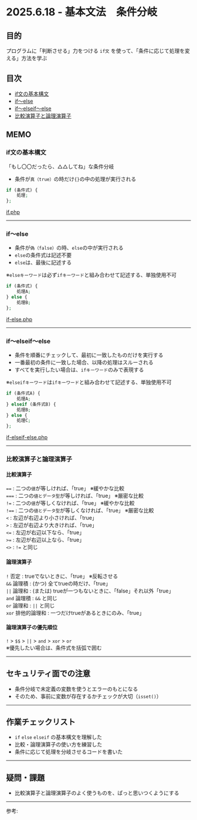 # 2025.6.18 - 基本文法　条件分岐

## 目的

プログラムに「判断させる」力をつける `if文` を使って、「条件に応じて処理を変える」方法を学ぶ  

## 目次

- [if文の基本構文](#1)
- [if～else](#2)
- [if～elseif～else](#3)
- [比較演算子と論理演算子](#4)

## MEMO

<a id="1"></a>

### if文の基本構文

「もし〇〇だったら、△△してね」な条件分岐

- 条件が`真（true）`の時だけ`{}`の中の処理が実行される    

```php
if (条件式) {
    処理;
};
```

[if.php](if.php)

---
<a id="2"></a>

### if～else

- 条件が`偽（false）`の時、`else`の中が実行される    
- `else`の条件式は記述不要
- `else`は、最後に記述する

※`elseキーワード`は必ず`ifキーワード`と組み合わせて記述する、単独使用不可

```php
if (条件式) {
    処理A;
} else {
    処理B;
};
```
[if-else.php](if-else.php)

---
<a id="3"></a>

### if～elseif～else

- 条件を順番にチェックして、最初に一致したものだけを実行する  
- 一番最初の条件に一致した場合、以降の処理はスルーされる  
- すべてを実行したい場合は、`ifキーワード`のみで表現する

※`elseifキーワード`は`ifキーワード`と組み合わせて記述する、単独使用不可

```php
if (条件式A) {
    処理A;
} elseif (条件式B) {
    処理B;
} else {
    処理C;
};
```
[if-elseif-else.php](if-elseif-else.php)

---
<a id="4"></a>

### 比較演算子と論理演算子

#### 比較演算子  

`==` : 二つの`値`が等しければ、「true」 ※緩やかな比較  
`===` : 二つの`値とデータ型`が等しければ、「true」 ※厳密な比較  
`!=` : 二つの`値`が等しくなければ、「true」 ※緩やかな比較  
`!==` : 二つの`値とデータ型`が等しくなければ、「true」 ※厳密な比較  
`<` : 左辺が右辺より小さければ、「true」  
`>` : 左辺が右辺より大きければ、「true」  
`<=` : 左辺が右辺以下なら、「true」  
`>=` : 左辺が右辺以上なら、「true」  
`<>` : `!=` と同じ  

#### 論理演算子  

`!` 否定 : trueでないときに、「true」 ※反転させる  
`&&` 論理積 : (かつ) 全てtrueの時だけ、「true」  
`||` 論理和 : (または) trueが一つもないときに、「false」それ以外「true」  
`and` 論理積 : `&&` と同じ  
`or` 論理和 : `||` と同じ  
`xor` 排他的論理和 : 一つだけtrueがあるときにのみ、「true」  

#### 論理演算子の優先順位  

`!` > `$$` > `||` > `and` > `xor` > `or`  
※優先したい場合は、条件式を括弧で囲む  

---
## セキュリティ面での注意

- 条件分岐で未定義の変数を使うとエラーのもとになる
- そのため、事前に変数が存在するかチェックが大切（`isset()`）

---
## 作業チェックリスト

- `if` `else` `elseif` の基本構文を理解した
- 比較・論理演算子の使い方を練習した
- 条件に応じて処理を分岐させるコードを書いた

---
## 疑問・課題

- 比較演算子と論理演算子のよく使うものを、ぱっと思いつくようにする

---

参考: []()

